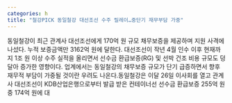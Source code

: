 ```yaml
---
categories: h
title: "철강PICK 동일철강 대선조선 수주 릴레이…중단기 재무부담 가중"
---
```

동일철강이 최근 관계사 대선조선에게 170억 원 규모 채무보증을 제공하며 지원 사격에 나섰다. 누적 보증금액만 3162억 원에 달한다. 대선조선이 작년 4월 인수 이후 현재까지 1조 원 이상 수주 실적을 올리면서 선수금 환급보증(RG) 및 선박 건조 비용 규모도 덩달아 증가한 영향이다. 업계에서는 동일철강의 채무보증 규모가 단기 급증하면서 향후 재무적 부담이 가중될 것이란 우려도 나온다.동일철강은 이달 26일 이사회를 열고 관계사 대선조선이 KDB산업은행으로부터 발급 받은 컨테이너선 선수금 환급보증 255억 원 중 174억 원에 대